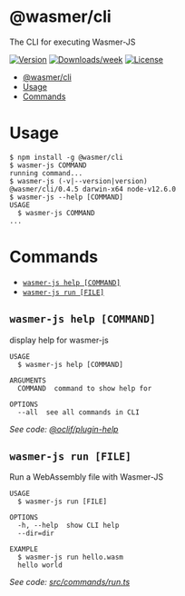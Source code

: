 # @wasmer/cli

The CLI for executing Wasmer-JS

[![Version](https://img.shields.io/npm/v/@wasmer/cli.svg)](https://npmjs.org/package/@wasmer/cli)
[![Downloads/week](https://img.shields.io/npm/dw/@wasmer/cli.svg)](https://npmjs.org/package/@wasmer/cli)
[![License](https://img.shields.io/npm/l/@wasmer/cli.svg)](https://github.com/wasmerio/wasmer-js/blob/master/package.json)

<!-- toc -->

- [@wasmer/cli](#wasmercli)
- [Usage](#usage)
- [Commands](#commands)
  <!-- tocstop -->

# Usage

<!-- usage -->

```sh-session
$ npm install -g @wasmer/cli
$ wasmer-js COMMAND
running command...
$ wasmer-js (-v|--version|version)
@wasmer/cli/0.4.5 darwin-x64 node-v12.6.0
$ wasmer-js --help [COMMAND]
USAGE
  $ wasmer-js COMMAND
...
```

<!-- usagestop -->

# Commands

<!-- commands -->

- [`wasmer-js help [COMMAND]`](#wasmer-js-help-command)
- [`wasmer-js run [FILE]`](#wasmer-js-run-file)

## `wasmer-js help [COMMAND]`

display help for wasmer-js

```
USAGE
  $ wasmer-js help [COMMAND]

ARGUMENTS
  COMMAND  command to show help for

OPTIONS
  --all  see all commands in CLI
```

_See code: [@oclif/plugin-help](https://github.com/oclif/plugin-help/blob/v2.2.1/src/commands/help.ts)_

## `wasmer-js run [FILE]`

Run a WebAssembly file with Wasmer-JS

```
USAGE
  $ wasmer-js run [FILE]

OPTIONS
  -h, --help  show CLI help
  --dir=dir

EXAMPLE
  $ wasmer-js run hello.wasm
  hello world
```

_See code: [src/commands/run.ts](https://github.com/wasmerio/wasmer-js/blob/v0.4.5/src/commands/run.ts)_

<!-- commandsstop -->
